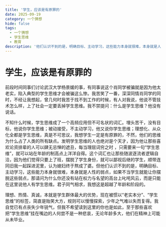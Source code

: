 ```yaml
---
title: '学生，应该是有原罪的'
date: 2025-09-19
category: 一个猜想
hide: false
tags:
  - 一个猜想
  - 学生思维
  - 教育
description: '他们认识不到的是，明确目标、主动学习，这些能力本身就很难，本身就是人性的弱点，如果不当学生就能让你摆脱这些弱点，那请问为什么你还没有站在权力与名望的高台上叱咤风云，而是只能在这里说他人有学生思维'
---
```


# 学生，应该是有原罪的

前段时间同事们讨论武汉大学杨景媛的事，有同事说这个肖同学被骗就是因为他太老实，陷入典型的学生思维才会被骗这么惨。我苦笑了一番，深深同情肖同学的同时，不经让我想起，曾几何时我苦于找不到工作的时候，有人对我说，他说不管技术怎么样，上了社会一定要丢掉学生思维。我不禁提问：什么是学生思维？他没有说话。

不知什么时候，学生思维成了一个高频应用但不可名状的词汇。埋头苦干，没有目标，他说你学生思维；被动接受，不主动学习，他又说你学生思维；理想化、从众化全都是学生思维，真是不可思议，我想学生一定是有原罪的，不然，他们的思维为什么占了人类的所有缺点。发明学生思维的人也绝对是个天才，因为他让那些喜欢论资排辈的人可以肆无忌惮的遮丑，每当理屈词穷之时 ，只需要来一句“学生思维”，就可以站在年龄的制高点上洋洋自得。这个词汇也让那些随波逐流者逻辑自洽，因为他们觉得只要上了班，摆脱了学生身份，就可以鄙视后继的学生，顺带连同旧我一起踩进泥里，认为媳妇终于熬成了婆。但他们认识不到的是，明确目标、主动学习，这些能力本身就很难，本身就是人性的弱点，如果不当学生就能让你摆脱这些弱点，那请问为什么你还没有站在权力与名望的高台上叱咤风云，而是只能在这里说他人有学生思维。君子同气相求，我想这是超越了年龄和阶段的。

理想、热情、真诚，本就是学生群体最大的优势，现在被惯以“老实本分”、“学生思维”的标签，简直是贻笑大方，规则可以慢慢探索，少年之气难以失而复得。我自觉已有点丧失少年锐气，但我不希望读到这里的你也是如此，至于那些喜欢把“学生思维”挂在嘴边的人何尝不是一种悲哀，无论年龄多大，他们在精神上可能从未毕业。
